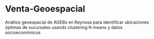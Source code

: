 # Venta-Geoespacial
Análisis geoespacial de AGEBs en Reynosa para identificar ubicaciones óptimas de sucursales usando clustering K-means y datos socioeconómicos
